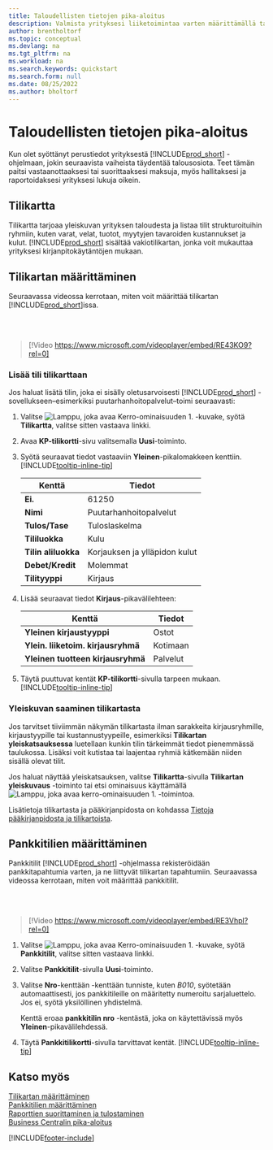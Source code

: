 ```yaml
---
title: Taloudellisten tietojen pika-aloitus
description: Valmista yrityksesi liiketoimintaa varten määrittämällä taloustiedot Business Centralissa.
author: brentholtorf
ms.topic: conceptual
ms.devlang: na
ms.tgt_pltfrm: na
ms.workload: na
ms.search.keywords: quickstart
ms.search.form: null
ms.date: 08/25/2022
ms.author: bholtorf
---
```


# <a name="financial-information-quick-start"></a>Taloudellisten tietojen pika-aloitus

Kun olet syöttänyt perustiedot yrityksestä [!INCLUDE[prod_short](includes/prod_short.md)] -ohjelmaan, jokin seuraavista vaiheista täydentää talousosiota. Teet tämän paitsi vastaanottaaksesi tai suorittaaksesi maksuja, myös hallitaksesi ja raportoidaksesi yrityksesi lukuja oikein.

## <a name="the-chart-of-accounts"></a>Tilikartta

Tilikartta tarjoaa yleiskuvan yrityksen taloudesta ja listaa tilit strukturoituihin ryhmiin, kuten varat, velat, tuotot, myytyjen tavaroiden kustannukset ja kulut. [!INCLUDE[prod_short](includes/prod_short.md)] sisältää vakiotilikartan, jonka voit mukauttaa yrityksesi kirjanpitokäytäntöjen mukaan.

## <a name="set-up-the-chart-of-accounts"></a>Tilikartan määrittäminen

Seuraavassa videossa kerrotaan, miten voit määrittää tilikartan [!INCLUDE[prod_short](includes/prod_short.md)]issa.

<br /><br />

> [!Video https://www.microsoft.com/videoplayer/embed/RE43KO9?rel=0]

### <a name="add-an-account-to-the-chart-of-accounts"></a>Lisää tili tilikarttaan

Jos haluat lisätä tilin, joka ei sisälly oletusarvoisesti [!INCLUDE[prod_short](includes/prod_short.md)] -sovellukseen–esimerkiksi puutarhanhoitopalvelut–toimi seuraavasti:

1. Valitse ![Lamppu, joka avaa Kerro-ominaisuuden 1.](media/ui-search/search_small.png "Kerro, mitä haluat tehdä") -kuvake, syötä **Tilikartta**, valitse sitten vastaava linkki.
2. Avaa **KP-tilikortti**-sivu valitsemalla **Uusi**-toiminto.
3. Syötä seuraavat tiedot vastaaviin **Yleinen**-pikalomakkeen kenttiin. [!INCLUDE[tooltip-inline-tip](includes/tooltip-inline-tip_md.md)]

   | Kenttä | Tiedot |
   | --- | --- |
   | **Ei.** | 61250 |
   | **Nimi** | Puutarhanhoitopalvelut |
   | **Tulos/Tase** | Tuloslaskelma |
   | **Tililuokka** | Kulu |
   | **Tilin aliluokka** | Korjauksen ja ylläpidon kulut |
   | **Debet/Kredit** | Molemmat |
   | **Tilityyppi** | Kirjaus |

4. Lisää seuraavat tiedot **Kirjaus**-pikavälilehteen:

   | Kenttä | Tiedot |
   | --- | --- |
   | **Yleinen kirjaustyyppi** | Ostot |
   | **Ylein. liiketoim. kirjausryhmä** | Kotimaan |
   | **Yleinen tuotteen kirjausryhmä** | Palvelut |

5. Täytä puuttuvat kentät **KP-tilikortti**-sivulla tarpeen mukaan. [!INCLUDE[tooltip-inline-tip](includes/tooltip-inline-tip_md.md)]

### <a name="get-an-overview-of-the-chart-of-accounts"></a>Yleiskuvan saaminen tilikartasta

Jos tarvitset tiiviimmän näkymän tilikartasta ilman sarakkeita kirjausryhmille, kirjaustyypille tai kustannustyypeille, esimerkiksi **Tilikartan yleiskatsauksessa** luetellaan kunkin tilin tärkeimmät tiedot pienemmässä taulukossa. Lisäksi voit kutistaa tai laajentaa ryhmiä kätkemään niiden sisällä olevat tilit.

Jos haluat näyttää yleiskatsauksen, valitse **Tilikartta**-sivulla **Tilikartan yleiskuvaus** -toiminto tai etsi ominaisuus käyttämällä ![Lamppu, joka avaa kerro-ominaisuuden 1.](media/ui-search/search_small.png "Kerro, mitä haluat tehdä") -toimintoa.

Lisätietoja tilikartasta ja pääkirjanpidosta on kohdassa [Tietoja pääkirjanpidosta ja tilikartoista](finance-general-ledger.md).

## <a name="set-up-bank-accounts"></a>Pankkitilien määrittäminen

Pankkitilit [!INCLUDE[prod_short](includes/prod_short.md)] -ohjelmassa rekisteröidään pankkitapahtumia varten, ja ne liittyvät tilikartan tapahtumiin. Seuraavassa videossa kerrotaan, miten voit määrittää pankkitilit.

<br /><br />

> [!Video https://www.microsoft.com/videoplayer/embed/RE3Vhpl?rel=0]

1. Valitse ![Lamppu, joka avaa Kerro-ominaisuuden 1.](media/ui-search/search_small.png "Kerro, mitä haluat tehdä") -kuvake, syötä **Pankkitilit**, valitse sitten vastaava linkki.
2. Valitse **Pankkitilit**-sivulla **Uusi**-toiminto.
3. Valitse **Nro**-kenttään -kenttään tunniste, kuten *B010*, syötetään automaattisesti, jos pankkitileille on määritetty numeroitu sarjaluettelo. Jos ei, syötä yksilöllinen yhdistelmä.

   Kenttä eroaa **pankkitilin nro** -kentästä, joka on käytettävissä myös **Yleinen**-pikavälilehdessä.
4. Täytä **Pankkitilikortti**-sivulla tarvittavat kentät. [!INCLUDE[tooltip-inline-tip](includes/tooltip-inline-tip_md.md)]

## <a name="see-also"></a>Katso myös

[Tilikartan määrittäminen](finance-setup-chart-accounts.md)  
[Pankkitilien määrittäminen](bank-how-setup-bank-accounts.md)  
[Raporttien suorittaminen ja tulostaminen](ui-work-report.md)  
[Business Centralin pika-aloitus](quick-start-business-central.md)  

[!INCLUDE[footer-include](includes/footer-banner.md)]
